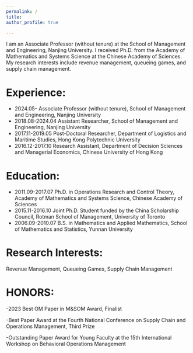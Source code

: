 ```yaml
---
permalink: /
title: 
author_profile: true

---
```

I am an Associate Professor (without tenure) at the School of Management and Engineering, Nanjing University. I received Ph.D. from the Academy of Mathematics and Systems Science at the Chinese Academy of Sciences. 
My research interests include revenue management, queueing games, and supply chain management. 

**Experience**:
======
- 2024.05- Associate Professor (without tenure), School of Management and Engineering, Nanjing University
- 2018.08-2024.04 Assistant Researcher, School of Management and Engineering, Nanjing University
- 2017.11-2019.05 Post-Doctoral Researcher, Department of Logistics and Maritime Studies, Hong Kong Polytechnic University
- 2016.12-2017.10 Research Assistant, Department of Decision Sciences and Managerial Economics, Chinese University of Hong Kong

**Education**:
======
- 2011.09-2017.07 Ph.D. in Operations Research and Control Theory, Academy of Mathematics and Systems Science, Chinese Academy of Sciences
- 2015.11-2016.10 Joint Ph.D. Student funded by the China Scholarship Council, Rotman School of Management, University of Toronto
- 2006.09-2010.07 B.S. in Mathematics and Applied Mathematics, School of Mathematics and Statistics, Yunnan University

**Research Interests**:
======

Revenue Management, Queueing Games, Supply Chain Management

**HONORS**:
======

-2023 Best OM Paper in M&SOM Award, Finalist

-Best Paper Award at the Fourth National Conference on Supply Chain and Operations Management, Third Prize

-Outstanding Paper Award for Young Faculty at the 15th International Workshop on Behavioral Operations Management



